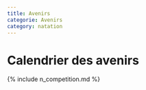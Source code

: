 ```yaml
---
title: Avenirs
categorie: Avenirs
category: natation
---
```


# Calendrier des avenirs

{% include n_competition.md %}
